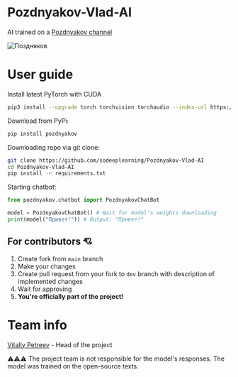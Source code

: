 # Pozdnyakov-Vlad-AI
AI trained on a [Pozdnyakov channel](https://t.me/+k_Z9AGYLs7g5ZGUy)

![Поздняков](https://static10.tgstat.ru/channels/_0/5f/5fbf3b1303c96932a625815726535754.jpg)

# User guide
Install latest PyTorch with CUDA
```bash
pip3 install --upgrade torch torchvision torchaudio --index-url https://download.pytorch.org/whl/cu121
```
Download from PyPi:
```bash
pip install pozdnyakov
```
Downloading repo via git clone:
```bash
git clone https://github.com/sodeeplearning/Pozdnyakov-Vlad-AI
cd Pozdnyakov-Vlad-AI
pip install -r requirements.txt
```
Starting chatbot:
```python
from pozdnyakov.chatbot import PozdnyakovChatBot

model = PozdnyakovChatBot() # Wait for model's weights downloading
print(model("Привет!")) # Output: "Привет!"
```

## For contributors 💘
1) Create fork from ```main``` branch
2) Make your changes
3) Create pull request from your fork to ```dev``` branch with description of implemented changes
4) Wait for approving
5) **You're officially part of the project!**

# Team info
[Vitally Petreev](https://github.com/sodeeplearning) - Head of the project

⚠⚠⚠
The project team is not responsible for the model's responses. The model was trained on the open-source texts.